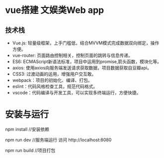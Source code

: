 # vue搭建 文娱类Web app
## 技术栈
* Vue.js: 轻量级框架，上手门槛低，结合MVVM模式完成数据双向绑定，操作方便。<br>
* vue-router: 页面路由控制相关，控制页面的跳转与信息传递。<br>
* ES6: ECMAScript新语法标准，项目中运用到promise,箭头函数，模块化等。<br>
* axios: 使用axios向服务端发送请求获取数据，项目数据获取自豆瓣api。<br>
* CSS3: 过渡动画的运用，增强用户交互敢。<br>
* webpack：项目的初始化、编译、打包。<br>
* eslint：代码风格检查工具，规范代码格式。<br>
* vscode：代码编译与开发工具，可以实现多终端运行，方便快捷。<br>

# 安装与运行
npm install //安装依赖

npm run dev //服务端运行 访问 http://localhost:8080

npm run build  //项目打包 
